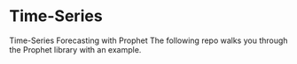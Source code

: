 # Time-Series

Time-Series Forecasting with Prophet
The following repo walks you through the Prophet library with an example.
